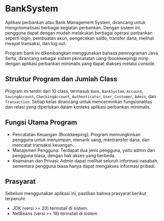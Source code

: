 # BankSystem
Aplikasi perbankan atau Bank Management System, dirancang untuk mengotomatisasi berbagai kegiatan perbankan. Dengan sistem ini, pengguna dapat dengan mudah melakukan berbagai operasi perbankan seperti login, pembuatan akun, pengecekan saldo, transfer dana, melihat riwayat transaksi, dan log out.

Program bank ini dikembangkan menggunakan bahasa pemrograman Java. Serta, dirancang sebagai sistem pencatatan uang (bookkeeping) mirip dengan aplikasi perbankan minimalis yang dapat diakses melalui console.

## Struktur Program dan Jumlah Class
Program ini terdiri dari 10 class, termasuk `Bank`, `BankSystem`, `Account`, `SavingAccount`, `CheckingAccount`, `Authenticator`, `User`, `Customer`, `Admin`, dan `Transaction`.
Setiap kelas dirancang untuk mencerminkan fungsionalitas dan relasi yang diperlukan dalam konteks aplikasi perbankan minimalis.

## Fungsi Utama Program
- Pencatatan Keuangan (Bookkeeping):
Program memungkinkan pengguna untuk menyimpan, menarik uang, mentransfer dana, dan mencatat transaksi keuangan.
- Manajemen Pengguna:
Terdapat dua jenis pengguna, yaitu admin dan pengguna biasa, dengan hak akses yang berbeda.
- Keamanan dan Privasi:
Admin dapat melihat seluruh informasi nasabah, sementara pengguna biasa hanya dapat mengakses informasi pribadi.

## Prasyarat
Sebelum menggunakan aplikasi ini, pastikan bahwa prasyarat berikut terpenuhi:
- JDK (versi >= 20) terinstall di sistem.
- NetBeans (versi >=  18) terinstall di sistem
